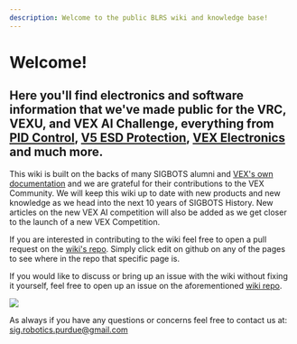 ```yaml
---
description: Welcome to the public BLRS wiki and knowledge base!
---
```


# Welcome!

## Here you'll find electronics and software information that we've made public for the VRC, VEXU, and VEX AI Challenge, everything from [PID Control](software/control-algorithms/pid-controller.md), [V5 ESD Protection](electronics/vex/vex-electronics/vex-v5-brain/v5-esd-protection-board.md), [VEX Electronics](electronics/vex/vex-electronics/) and much more.

This wiki is built on the backs of many SIGBOTS alumni and [VEX's own documentation](https://kb.vex.com/hc/en-us) and we are grateful for their contributions to the VEX Community. We will keep this wiki up to date with new products and new knowledge as we head into the next 10 years of SIGBOTS History. New articles on the new VEX AI competition will also be added as we get closer to the launch of a new VEX Competition.

If you are interested in contributing to the wiki feel free to open a pull request on the [wiki's repo](https://github.com/purduesigbots/BLRS-Wiki). Simply click edit on github on any of the pages to see where in the repo that specific page is.

If you would like to discuss or bring up an issue with the wiki without fixing it yourself, feel free to open up an issue on the aforementioned [wiki repo](https://github.com/purduesigbots/BLRS-Wiki).

![](.gitbook/assets/cjr_0346.jpg)

As always if you have any questions or concerns feel free to contact us at: [sig.robotics.purdue@gmail.com](mailto:Sig.robotics.purdue@gmail.com)

